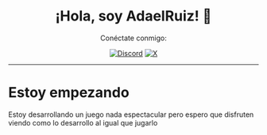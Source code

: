 <div align="center">
  <h1>¡Hola, soy AdaelRuiz! 👋</h1>
  <p>Conéctate conmigo:</p>
  <a href="https://discord.com/users/adaelruiz"><img src="https://img.shields.io/badge/Discord-5865F2?style=flat&logo=discord&logoColor=white" alt="Discord" /></a>
  <a href="https://x.com/@AdaelRuiz"><img src="https://img.shields.io/badge/X-000000?style=flat&logo=x&logoColor=white" alt="X" /></a>
</div>

---


# Estoy empezando
Estoy desarrollando un juego nada espectacular pero espero que disfruten viendo como lo desarrollo al igual que jugarlo
